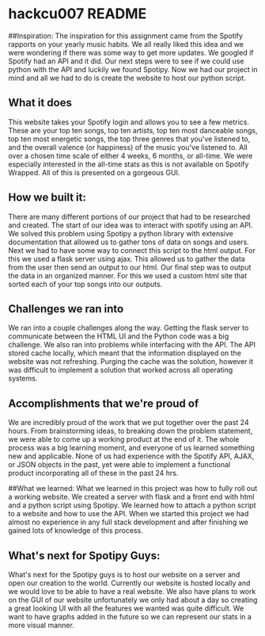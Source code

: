# hackcu007 README

##Inspiration:
The inspiration for this assignment came from the Spotify rapports on your yearly music habits. We all really liked this idea and we were wondering if there was some way to get more updates. We googled if Spotify had an API and it did. Our next steps were to see if we could use python with the API and luckily we found Spotipy. Now we had our project in mind and all we had to do is create the website to host our python script.

## What it does
This website takes your Spotify login and allows you to see a few metrics. These are your top ten songs, top ten artists, top ten most danceable songs, top ten most energetic songs, the top three genres that you've listened to, and the overall valence (or happiness) of the music you've listened to. All over a chosen time scale of either 4 weeks, 6 months, or all-time. We were especially interested in the all-time stats as this is not available on Spotify Wrapped. All of this is presented on a gorgeous GUI.

## How we built it:
There are many different portions of our project that had to be researched and created. The start of our idea was to interact with spotify using an API. We solved this problem using Spotipy a python library with extensive documentation that allowed us to gather tons of data on songs and users. Next we had to have some way to connect this script to the html output. For this we used a flask server using ajax. This allowed us to gather the data from the user then send an output to our html. Our final step was to output the data in an organized manner. For this we used a custom html site that sorted each of your top songs into our outputs.

## Challenges we ran into
We ran into a couple challenges along the way. Getting the flask server to communicate between the HTML UI and the Python code was a big challenge. We also ran into problems while interfacing with the API. The API stored cache locally, which meant that the information displayed on the website was not refreshing. Purging the cache was the solution, however it was difficult to implement a solution that worked across all operating systems.

## Accomplishments that we're proud of
We are incredibly proud of the work that we put together over the past 24 hours. From brainstorming ideas, to breaking down the problem statement, we were able to come up a working product at the end of it. The whole process was a big learning moment, and everyone of us learned something new and applicable. None of us had experience with the Spotify API, AJAX, or JSON objects in the past, yet were able to implement a functional product incorporating all of these in the past 24 hrs.

##What we learned:
What we learned in this project was how to fully roll out a working website. We created a server with flask and a front end with html and a python script using Spotipy. We learned how to attach a python script to a website and how to use the API. When we started this project we had almost no experience in any full stack development and after finishing we gained lots of knowledge of this process.

## What's next for Spotipy Guys:
What's next for the Spotipy guys is to host our website on a server and open our creation to the world. Currently our website is hosted locally and we would love to be able to have a real website. We also have plans to work on the GUI of our website unfortunately we only had about a day so creating a great looking UI with all the features we wanted was quite difficult. We want to have graphs added in the future so we can represent our stats in a more visual manner.

